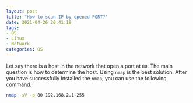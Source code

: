 ```yaml
---
layout: post
title: "How to scan IP by opened PORT?"
date: 2021-04-26 20:41:19
tags:
- OS
- Linux
- Network
categories: OS
---
```


Let say there is a host in the network that open a port at `80`. The main question is how to determine the host. Using `nmap` is the best solution.
After you have successfully installed the `nmap`, you can use the following command.

```sh
nmap -sV -p 80 192.168.2.1-255
```
